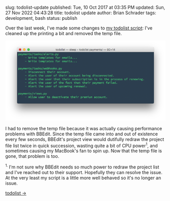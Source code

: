 slug: todolist-update
published: Tue, 10 Oct 2017 at 03:35 PM
updated: Sun, 27 Nov 2022 04:43:28 
title: todolist update
author: Brian Schrader
tags: development, bash
status: publish

Over the last week, I've made some changes to [my todolist script][todolist]: I've cleaned up the printing a bit and removed the temp file.

![todolist terminal output](/images/blog/todolist-update.png)

I had to remove the temp file because it was actually causing performance problems with BBEdit. Since the temp file came into and out of existence every few seconds, BBEdit's project view would dutifully redraw the project file list twice in quick succession, wasting quite a bit of CPU power<sup>1</sup>, and sometimes causing my MacBook's fan to spin up. Now that the temp file is gone, that problem is too.


<div class="footnote">
<sup>1. </sup>I'm not sure why BBEdit needs so much power to redraw the project list and I've reached out to their support. Hopefully they can resolve the issue. At the very least my script is a little more well behaved so it's no longer an issue.
</div>

[todolist &#8594;][todolist]


[todolist]: //gist.github.com/Sonictherocketman/77dd6cd8fd907dbbc00031acb08f3ba0
